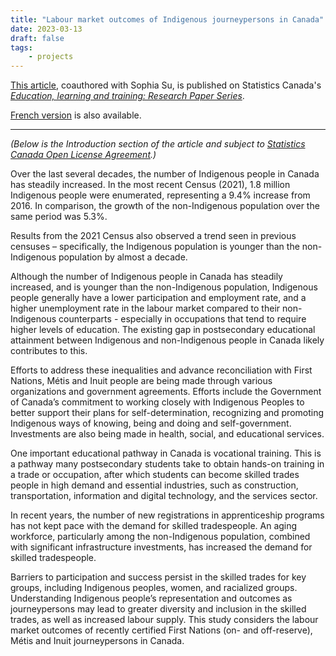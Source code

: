 ```yaml
---
title: "Labour market outcomes of Indigenous journeypersons in Canada"
date: 2023-03-13
draft: false
tags:
    - projects
---
```


[This article](https://www150.statcan.gc.ca/n1/pub/81-595-m/81-595-m2022001-eng.htm), coauthored with Sophia Su, is published on Statistics Canada's [*Education, learning and training: Research Paper Series*](https://www150.statcan.gc.ca/n1/en/catalogue/81-595-M).

[French version](https://www150.statcan.gc.ca/n1/pub/81-595-m/81-595-m2022001-fra.htm) is also available.

---

*(Below is the Introduction section of the article and subject to [Statistics Canada Open License Agreement](https://www.statcan.gc.ca/eng/reference/licence).)*

Over the last several decades, the number of Indigenous people in Canada has steadily increased. In the most recent Census (2021), 1.8 million Indigenous people were enumerated, representing a 9.4% increase from 2016. In comparison, the growth of the non-Indigenous population over the same period was 5.3%.

Results from the 2021 Census also observed a trend seen in previous censuses – specifically, the Indigenous population is younger than the non-Indigenous population by almost a decade.

Although the number of Indigenous people in Canada has steadily increased, and is younger than the non-Indigenous population, Indigenous people generally have a lower participation and employment rate, and a higher unemployment rate in the labour market compared to their non-Indigenous counterparts - especially in occupations that tend to require higher levels of education. The existing gap in postsecondary educational attainment between Indigenous and non-Indigenous people in Canada likely contributes to this.

Efforts to address these inequalities and advance reconciliation with First Nations, Métis and Inuit people are being made through various organizations and government agreements. Efforts include the Government of Canada’s commitment to working closely with Indigenous Peoples to better support their plans for self-determination, recognizing and promoting Indigenous ways of knowing, being and doing and self-government. Investments are also being made in health, social, and educational services.

One important educational pathway in Canada is vocational training. This is a pathway many postsecondary students take to obtain hands-on training in a trade or occupation, after which students can become skilled trades people in high demand and essential industries, such as construction, transportation, information and digital technology, and the services sector.

In recent years, the number of new registrations in apprenticeship programs has not kept pace with the demand for skilled tradespeople. An aging workforce, particularly among the non-Indigenous population, combined with significant infrastructure investments, has increased the demand for skilled tradespeople.

Barriers to participation and success persist in the skilled trades for key groups, including Indigenous peoples, women, and racialized groups. Understanding Indigenous people’s representation and outcomes as journeypersons may lead to greater diversity and inclusion in the skilled trades, as well as increased labour supply. This study considers the labour market outcomes of recently certified First Nations (on- and off-reserve), Métis and Inuit journeypersons in Canada.
